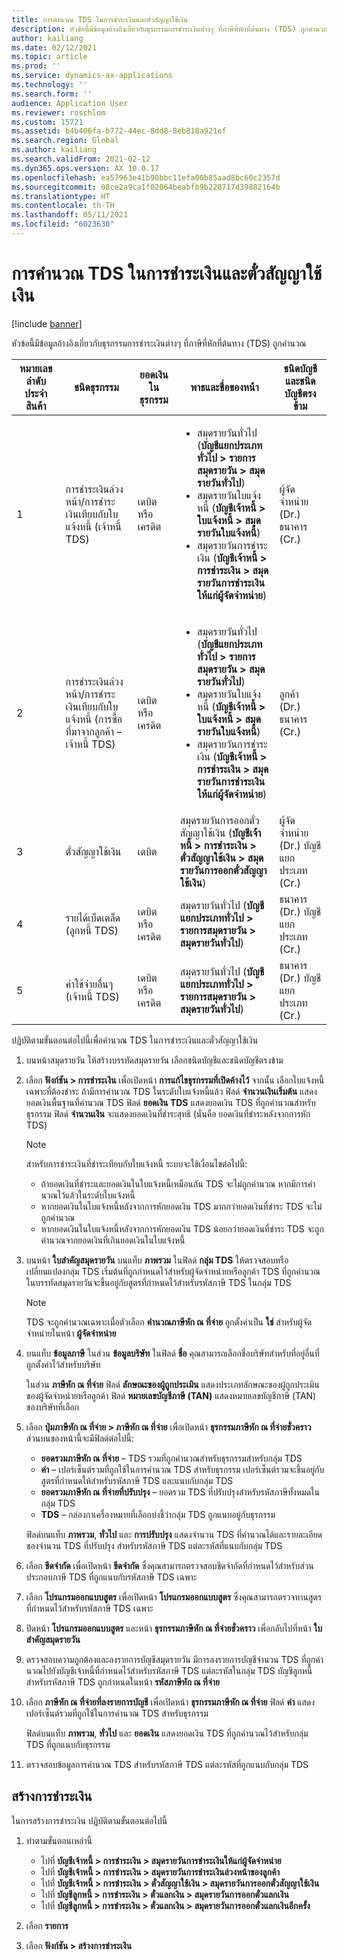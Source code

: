 ```yaml
---
title: การคำนวณ TDS ในการชำระเงินและตั๋วสัญญาใช้เงิน
description: หัวข้อนี้มีข้อมูลอ้างอิงเกี่ยวกับธุรกรรมการชำระเงินต่างๆ ที่ภาษีที่หักที่ต้นทาง (TDS) ถูกคํานวณ
author: kailiang
ms.date: 02/12/2021
ms.topic: article
ms.prod: ''
ms.service: dynamics-ax-applications
ms.technology: ''
ms.search.form: ''
audience: Application User
ms.reviewer: roschlom
ms.custom: 15721
ms.assetid: b4b406fa-b772-44ec-8dd8-8eb818a921ef
ms.search.region: Global
ms.author: kailiang
ms.search.validFrom: 2021-02-12
ms.dyn365.ops.version: AX 10.0.17
ms.openlocfilehash: ea57963e41b90bbc11efa00b85aad8bc60c2357d
ms.sourcegitcommit: 08ce2a9ca1f02064beabfb9b228717d39882164b
ms.translationtype: HT
ms.contentlocale: th-TH
ms.lasthandoff: 05/11/2021
ms.locfileid: "6023630"
---
```

# <a name="tds-calculation-on-payments-and-promissory-notes"></a>การคำนวณ TDS ในการชำระเงินและตั๋วสัญญาใช้เงิน

[!include [banner](../includes/banner.md)]

หัวข้อนี้มีข้อมูลอ้างอิงเกี่ยวกับธุรกรรมการชำระเงินต่างๆ ที่ภาษีที่หักที่ต้นทาง (TDS) ถูกคํานวณ

| หมายเลขลำดับประจำสินค้า | ชนิดธุรกรรม | ยอดเงินในธุรกรรม | พาธและชื่อของหน้า | ชนิดบัญชีและชนิดบัญชีตรงข้าม |
|---------------|------------------|--------------------|--------------------|--------------------------------------|
| 1             | การชําระเงินล่วงหน้า/การชําระเงินเทียบกับใบแจ้งหนี้ (เจ้าหนี้ TDS) | เดบิตหรือเครดิต | <ul><li>สมุดรายวันทั่วไป (**บัญชีแยกประเภททั่วไป \> รายการสมุดรายวัน \> สมุดรายวันทั่วไป**)</li><li>สมุดรายวันใบแจ้งหนี้ (**บัญชีเจ้าหนี้ \> ใบแจ้งหนี้ \> สมุดรายวันใบแจ้งหนี้**)</li><li>สมุดรายวันการชำระเงิน (**บัญชีเจ้าหนี้ \> การชำระเงิน \> สมุดรายวันการชำระเงินให้แก่ผู้จัดจำหน่าย**)</li></ul> | ผู้จัดจำหน่าย (Dr.) ธนาคาร (Cr.) |
| 2             | การชําระเงินล่วงหน้า/การชําระเงินเทียบกับใบแจ้งหนี้ (การซื้อที่มาจากลูกค้า – เจ้าหนี้ TDS) | เดบิตหรือเครดิต | <ul><li>สมุดรายวันทั่วไป (**บัญชีแยกประเภททั่วไป \> รายการสมุดรายวัน \> สมุดรายวันทั่วไป**)</li><li>สมุดรายวันใบแจ้งหนี้ (**บัญชีเจ้าหนี้ \> ใบแจ้งหนี้ \> สมุดรายวันใบแจ้งหนี้**)</li><li>สมุดรายวันการชำระเงิน (**บัญชีเจ้าหนี้ \> การชำระเงิน \> สมุดรายวันการชำระเงินให้แก่ผู้จัดจำหน่าย**)</li></ul> | ลูกค้า (Dr.) ธนาคาร (Cr.) |
| 3             | ตั๋วสัญญาใช้เงิน | เดบิต | สมุดรายวันการออกตั๋วสัญญาใช้เงิน (**บัญชีเจ้าหนี้ \> การชำระเงิน \> ตั๋วสัญญาใช้เงิน \> สมุดรายวันการออกตั๋วสัญญาใช้เงิน**) | ผู้จัดจำหน่าย (Dr.) บัญชีแยกประเภท (Cr.) |
| 4             | รายได้เบ็ดเตล็ด (ลูกหนี้ TDS) | เดบิตหรือเครดิต | สมุดรายวันทั่วไป (**บัญชีแยกประเภททั่วไป \> รายการสมุดรายวัน \> สมุดรายวันทั่วไป**) | ธนาคาร (Dr.) บัญชีแยกประเภท (Cr.) |
| 5             | ค่าใช้จ่ายอื่นๆ (เจ้าหนี้ TDS) | เดบิตหรือเครดิต | สมุดรายวันทั่วไป (**บัญชีแยกประเภททั่วไป \> รายการสมุดรายวัน \> สมุดรายวันทั่วไป**) | ธนาคาร (Dr.) บัญชีแยกประเภท (Cr.) |

ปฏิบัติตามขั้นตอนต่อไปนี้เพื่อคํานวณ TDS ในการชำระเงินและตั๋วสัญญาใช้เงิน

1. บนหน้าสมุดรายวัน ให้สร้างบรรทัดสมุดรายวัน เลือกชนิดบัญชีและชนิดบัญชีตรงข้าม
2. เลือก **ฟังก์ชัน \> การชําระเงิน** เพื่อเปิดหน้า **การแก้ไขธุรกรรมที่เปิดค้างไว้** จากนั้น เลือกใบแจ้งหนี้เฉพาะที่ต้องชำระ ถ้ามีการคํานวณ TDS ในระดับใบแจ้งหนี้แล้ว ฟิลด์ **จำนวนเงินเริ่มต้น** แสดงยอดเงินพื้นฐานที่คํานวณ TDS ฟิลด์ **ยอดเงิน TDS** แสดงยอดเงิน TDS ที่ถูกคํานวณสำหรับธุรกรรม ฟิลด์ **จํานวนเงิน** จะแสดงยอดเงินที่ชำระสุทธิ (นั่นคือ ยอดเงินที่ชำระหลังจากการหัก TDS)

    > [!NOTE]
    > สำหรับการชำระเงินที่ชำระเทียบกับใบแจ้งหนี้ ระบบจะใช้เงื่อนไขต่อไปนี้:
    >
    > - ถ้ายอดเงินที่ชำระและยอดเงินในใบแจ้งหนี้เหมือนกัน TDS จะไม่ถูกคํานวณ หากมีการคํานวณไว้แล้วในระดับใบแจ้งหนี้
    > - หากยอดเงินในใบแจ้งหนี้หลังจากการหักยอดเงิน TDS มากกว่ายอดเงินที่ชำระ TDS จะไม่ถูกคํานวณ
    > - หากยอดเงินในใบแจ้งหนี้หลังจากการหักยอดเงิน TDS น้อยกว่ายอดเงินที่ชำระ TDS จะถูกคํานวณจากยอดเงินที่เกินยอดเงินในใบแจ้งหนี้

3. บนหน้า **ใบสำคัญสมุดรายวัน** บนแท็บ **ภาพรวม** ในฟิลด์ **กลุ่ม TDS** ให้ตรวจสอบหรือเปลี่ยนแปลงกลุ่ม TDS เริ่มต้นที่ถูกกําหนดไว้สำหรับผู้จัดจำหน่ายหรือลูกค้า TDS ที่ถูกคํานวณในบรรทัดสมุดรายวันจะขึ้นอยู่กับสูตรที่กําหนดไว้สำหรับรหัสภาษี TDS ในกลุ่ม TDS

    > [!NOTE]
    > TDS จะถูกคํานวณเฉพาะเมื่อตัวเลือก **คํานวณภาษีหัก ณ ที่จ่าย** ถูกตั้งค่าเป็น **ใช่** สำหรับผู้จัดจำหน่ายในหน้า **ผู้จัดจำหน่าย**

4. บนแท็บ **ข้อมูลภาษี** ในส่วน **ข้อมูลบริษัท** ในฟิลด์ **ชื่อ** คุณสามารถเลือกชื่อบริษัทสำหรับที่อยู่อื่นที่ถูกตั้งค่าไว้สำหรับบริษัท

    ในส่วน **ภาษีหัก ณ ที่จ่าย** ฟิลด์ **ลักษณะของผู้ถูกประเมิน** แสดงประเภทลักษณะของผู้ถูกประเมินของผู้จัดจำหน่ายหรือลูกค้า ฟิลด์ **หมายเลขบัญชีภาษี (TAN)** แสดงหมายเลขบัญชีภาษี (TAN) ของบริษัทที่เลือก

5. เลือก **ปุ่มภาษีหัก ณ ที่จ่าย \> ภาษีหัก ณ ที่จ่าย** เพื่อเปิดหน้า **ธุรกรรมภาษีหัก ณ ที่จ่ายชั่วคราว** ส่วนบนของหน้านี้จะมีฟิลด์ต่อไปนี้:

    - **ยอดรวมภาษีหัก ณ ที่จ่าย** – TDS รวมที่ถูกคํานวณสำหรับธุรกรรมสำหรับกลุ่ม TDS
    - **ค่า** – เปอร์เซ็นต์รวมที่ถูกใช้ในการคํานวณ TDS สำหรับธุรกรรม เปอร์เซ็นต์รวมจะขึ้นอยู่กับสูตรที่กําหนดให้สำหรับรหัสภาษี TDS และแนบกับกลุ่ม TDS
    - **ยอดรวมภาษีหัก ณ ที่จ่ายที่ปรับปรุง** – ยอดรวม TDS ที่ปรับปรุงสำหรับรหัสภาษีทั้งหมดในกลุ่ม TDS
    - **TDS** – กล่องกาเครื่องหมายที่เลือกบ่งชี้ว่ากลุ่ม TDS ถูกแนบอยู่กับธุรกรรม

    ฟิลด์บนแท็บ **ภาพรวม**, **ทั่วไป** และ **การปรับปรุง** แสดงจำนวน TDS ที่คํานวณได้และรายละเอียดของจำนวน TDS ที่ปรับปรุง สำหรับรหัสภาษี TDS แต่ละรหัสที่แนบกับกลุ่ม TDS

6. เลือก **ขีดจํากัด** เพื่อเปิดหน้า **ขีดจํากัด** ซึ่งคุณสามารถตรวจสอบขีดจํากัดที่กําหนดไว้สำหรับส่วนประกอบภาษี TDS ที่ถูกแนบกับรหัสภาษี TDS เฉพาะ
7. เลือก **โปรแกรมออกแบบสูตร** เพื่อเปิดหน้า **โปรแกรมออกแบบสูตร** ซึ่งคุณสามารถตรวจทานสูตรที่กําหนดไว้สำหรับรหัสภาษี TDS เฉพาะ
8. ปิดหน้า **โปรแกรมออกแบบสูตร** และหน้า **ธุรกรรมภาษีหัก ณ ที่จ่ายชั่วคราว** เพื่อกลับไปที่หน้า **ใบสำคัญสมุดรายวัน**
9. ตรวจสอบความถูกต้องและลงรายการบัญชีสมุดรายวัน มีการลงรายการบัญชีจำนวน TDS ที่ถูกคํานวณไปยังบัญชีเจ้าหนี้ที่กําหนดไว้สำหรับรหัสภาษี TDS แต่ละรหัสในกลุ่ม TDS บัญชีลูกหนี้สำหรับรหัสภาษี TDS ถูกกําหนดในหน้า **รหัสภาษีหัก ณ ที่จ่าย**
10. เลือก **ภาษีหัก ณ ที่จ่ายที่ลงรายการบัญชี** เพื่อเปิดหน้า **ธุรกรรมภาษีหัก ณ ที่จ่าย** ฟิลด์ **ค่า** แสดงเปอร์เซ็นต์รวมที่ถูกใช้ในการคํานวณ TDS สำหรับธุรกรรม

    ฟิลด์บนแท็บ **ภาพรวม**, **ทั่วไป** และ **ยอดเงิน** แสดงยอดเงิน TDS ที่ถูกคํานวณไว้สำหรับกลุ่ม TDS ที่ถูกแนบกับธุรกรรม

11. ตรวจสอบข้อมูลการคํานวณ TDS สำหรับรหัสภาษี TDS แต่ละรหัสที่ถูกแนบกับกลุ่ม TDS

## <a name="generate-payments"></a>สร้างการชำระเงิน

ในการสร้างการชำระเงิน ปฏิบัติตามขั้นตอนต่อไปนี้

1. ทำตามขั้นตอนเหล่านี้

    - ไปที่ **บัญชีเจ้าหนี้ \> การชำระเงิน \> สมุดรายวันการชำระเงินให้แก่ผู้จัดจำหน่าย**
    - ไปที่ **บัญชีเจ้าหนี้ \> การชำระเงิน \> สมุดรายวันการชำระเงินล่วงหน้าของลูกค้า**
    - ไปที่ **บัญชีเจ้าหนี้ \> การชำระเงิน \> ตั๋วสัญญาใช้เงิน \> สมุดรายวันการออกตั๋วสัญญาใช้เงิน**
    - ไปที่ **บัญชีลูกหนี้ \> การชำระเงิน \> ตั๋วแลกเงิน \> สมุดรายวันการออกตั๋วแลกเงิน**
    - ไปที่ **บัญชีลูกหนี้ \> การชำระเงิน \> ตั๋วแลกเงิน \> สมุดรายวันการออกตั๋วแลกเงินอีกครั้ง**

2. เลือก **รายการ**
3. เลือก **ฟังก์ชัน \> สร้างการชำระเงิน**
